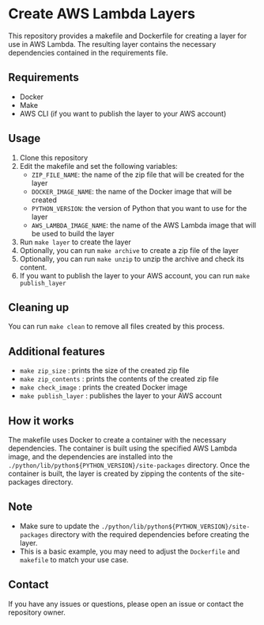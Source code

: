 # Create AWS Lambda Layers

This repository provides a makefile and Dockerfile for creating a layer for use in AWS Lambda. The resulting
layer contains the necessary dependencies contained in the requirements file.

## Requirements
- Docker
- Make
- AWS CLI (if you want to publish the layer to your AWS account)

## Usage
1. Clone this repository
2. Edit the makefile and set the following variables:
   - `ZIP_FILE_NAME`: the name of the zip file that will be created for the layer
   - `DOCKER_IMAGE_NAME`: the name of the Docker image that will be created
   - `PYTHON_VERSION`: the version of Python that you want to use for the layer
   - `AWS_LAMBDA_IMAGE_NAME`: the name of the AWS Lambda image that will be used to build the layer
3. Run `make layer` to create the layer
4. Optionally, you can run `make archive` to create a zip file of the layer
5. Optionally, you can run `make unzip` to unzip the archive and check its content.
6. If you want to publish the layer to your AWS account, you can run `make publish_layer`

## Cleaning up
You can run `make clean` to remove all files created by this process.

## Additional features
- `make zip_size` : prints the size of the created zip file
- `make zip_contents` : prints the contents of the created zip file
- `make check_image` : prints the created Docker image
- `make publish_layer` : publishes the layer to your AWS account

## How it works
The makefile uses Docker to create a container with the necessary dependencies. The container is built using the specified AWS Lambda image, and the dependencies are installed into the `./python/lib/python${PYTHON_VERSION}/site-packages` directory. Once the container is built, the layer is created by zipping the contents of the site-packages directory.

## Note
- Make sure to update the `./python/lib/python${PYTHON_VERSION}/site-packages` directory with the required dependencies before creating the layer.
- This is a basic example, you may need to adjust the `Dockerfile` and `makefile` to match your use case.

## Contact
If you have any issues or questions, please open an issue or contact the repository owner.
